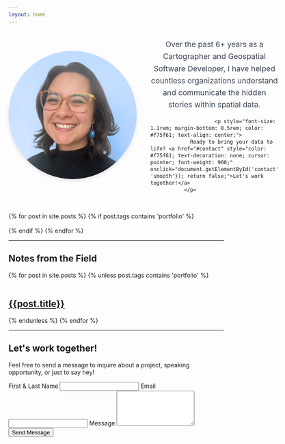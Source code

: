 ```yaml
---
layout: home
---
```

<div id="about" style="display: flex; align-items: center; gap: 2rem; margin-bottom: 2rem; width: 100%; max-width: none; flex-wrap: nowrap;">
  <img src="/assets/images/2024-chiara-portrait.png" 
       alt="Chiara portrait" 
       style="max-width: 300px; width: 300px; height: 300px; object-fit: cover; border-radius: 50%; box-shadow: 0 4px 8px rgba(0, 0, 0, 0.1); flex-shrink: 0;" />
  
  <div style="flex: 1; min-width: 300px; text-align: left; max-width: none;">
    <p style="font-size: 1.1rem; line-height: 1.6; margin-bottom: 1rem; color: #374151; text-align: center;">
      Over the past 6+ years as a Cartographer and Geospatial Software Developer, I have helped countless organizations understand and communicate the hidden stories within spatial data.
    </p>
    
                         <p style="font-size: 1.1rem; margin-bottom: 0.5rem; color: #f75f61; text-align: center;">
                 Ready to bring your data to life? <a href="#contact" style="color: #f75f61; text-decoration: none; cursor: pointer; font-weight: 900;" onclick="document.getElementById('contact').scrollIntoView({behavior: 'smooth'}); return false;">Let's work together!</a>
               </p>
  </div>
</div>

<div id="portfolio" class="md:w-4/5 mx-auto gap-4 md:gap-6 columns-2 md:columns-3 mb-10">
  {% for post in site.posts %}
    {% if post.tags contains 'portfolio' %}
    <div class="md:fadeIn pb-1 mb-1 break-inside-avoid-column ">
      <div class="hover:underline hover:decoration-2 hover:underline-offset-4 transition ease-in-out delay-150 hover:-translate-y-1 hover:scale-104 duration-300">
        <a href="{{ post.url | relative_url }}">
          <img src="{{ post.image | relative_url }}" alt="" class="w-full max-w-screen-sm h-auto shadow-md rounded-lg">
        </a>
      </div>
      <!-- <div class="pt-2">
        {% for tag in post.tags limit:3 %}
        <span class="text-xs text-slate-700 dark:text-slate-100/80 align-middle">#{{tag}}</span>
        {% endfor %}
      </div> -->
    </div>
    {% endif %}
  {% endfor %}
</div>

---

## <span id="blog">Notes from the Field</span>

<div id="blog" class="md:w-4/5 mx-auto gap-4 md:gap-6 columns-2 md:columns-3 mb-10">
  {% for post in site.posts %}
    {% unless post.tags contains 'portfolio' %}
    <div class="md:fadeIn pb-4 mb-4 break-inside-avoid-column ">
      <div class="hover:underline hover:decoration-2 hover:underline-offset-4 transition ease-in-out delay-150 hover:-translate-y-1 hover:scale-104 duration-300">
        <a href="{{ post.url | relative_url }}">
          <img src="{{ post.image | relative_url }}" alt="" class="w-full max-w-screen-sm h-auto shadow-md rounded-lg">
          <h2 class="text-lg md:text-xl lg:text-2xl pt-5 text-ellipsis overflow-hidden">{{post.title}}</h2>
        </a>
      </div>
      <!-- <div class="pt-2">
        {% for tag in post.tags limit:3 %}
        <span class="text-xs text-slate-700 dark:text-slate-100/80 align-middle">#{{tag}}</span>
        {% endfor %}
      </div> -->
    </div>
    {% endunless %}
  {% endfor %}
</div>

---

## Let's work together!

Feel free to send a message to inquire about a project, speaking opportunity, or just to say hey!

<div id="contact">
<form action="https://formspree.io/f/mvgklnaj" method="POST" class="mt-6 space-y-4 max-w-md mx-auto">
  <label class="block">
    <span class="text-gray-700 dark:text-gray-300">First & Last Name</span>
    <input type="text" name="name" required class="mt-1 block w-full border rounded-md p-2 bg-white dark:bg-gray-800 border-gray-300 dark:border-gray-600 text-gray-900 dark:text-white">
  </label>

  <label class="block">
    <span class="text-gray-700 dark:text-gray-300">Email</span>
    <input type="email" name="_replyto" required class="mt-1 block w-full border rounded-md p-2 bg-white dark:bg-gray-800 border-gray-300 dark:border-gray-600 text-gray-900 dark:text-white">
  </label>

  <label class="block">
    <span class="text-gray-700 dark:text-gray-300">Message</span>
    <textarea name="message" rows="5" required class="mt-1 block w-full border rounded-md p-2 bg-white dark:bg-gray-800 border-gray-300 dark:border-gray-600 text-gray-900 dark:text-white"></textarea>
  </label>

  <button type="submit" class="w-full px-4 py-2 border rounded text-gray-700 dark:text-white border-gray-300 dark:border-gray-600 hover:bg-gray-200 dark:hover:bg-gray-700 transition-colors duration-200">
    Send Message
  </button>
</form>
</div>